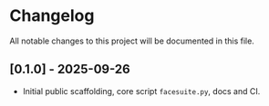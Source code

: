 # Changelog


All notable changes to this project will be documented in this file.


## [0.1.0] - 2025-09-26
- Initial public scaffolding, core script `facesuite.py`, docs and CI.